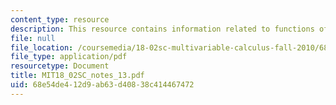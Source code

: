 ```yaml
---
content_type: resource
description: This resource contains information related to functions of two variables.
file: null
file_location: /coursemedia/18-02sc-multivariable-calculus-fall-2010/68e54de412d9ab63d40838c414467472_MIT18_02SC_notes_13.pdf
file_type: application/pdf
resourcetype: Document
title: MIT18_02SC_notes_13.pdf
uid: 68e54de4-12d9-ab63-d408-38c414467472
---
```

